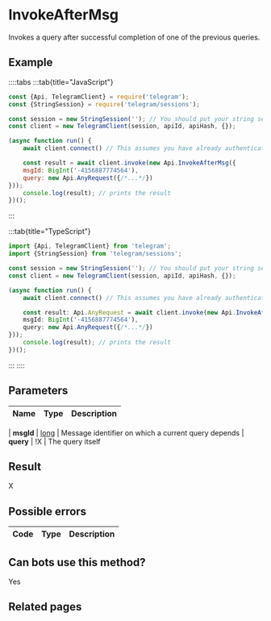 # InvokeAfterMsg

Invokes a query after successful completion of one of the previous queries.



## Example

::::tabs
:::tab{title="JavaScript"}
```js
const {Api, TelegramClient} = require('telegram');
const {StringSession} = require('telegram/sessions');

const session = new StringSession(''); // You should put your string session here
const client = new TelegramClient(session, apiId, apiHash, {});

(async function run() {
    await client.connect() // This assumes you have already authenticated with .start()

    const result = await client.invoke(new Api.InvokeAfterMsg({
    msgId: BigInt('-4156887774564'),
    query: new Api.AnyRequest({/*...*/})
}));
    console.log(result); // prints the result
})();
```
:::

:::tab{title="TypeScript"}
```ts
import {Api, TelegramClient} from 'telegram';
import {StringSession} from 'telegram/sessions';

const session = new StringSession(''); // You should put your string session here
const client = new TelegramClient(session, apiId, apiHash, {});

(async function run() {
    await client.connect() // This assumes you have already authenticated with .start()

    const result: Api.AnyRequest = await client.invoke(new Api.InvokeAfterMsg({
    msgId: BigInt('-4156887774564'),
    query: new Api.AnyRequest({/*...*/})
}));
    console.log(result); // prints the result
})();
```
:::
::::



## Parameters

| Name | Type | Description |
| :--: | ---- | ----------- |

| **msgId** | [long](https://core.telegram.org/type/long) | Message identifier on which a current query depends 
| **query** | !X | The query itself 


## Result

X



## Possible errors

| Code | Type | Description |
| :--: | ---- | ----------- |



## Can bots use this method?

Yes

## Related pages


